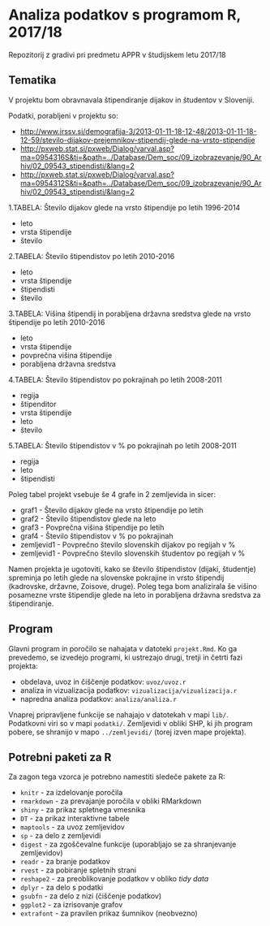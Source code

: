 # Analiza podatkov s programom R, 2017/18

Repozitorij z gradivi pri predmetu APPR v študijskem letu 2017/18

## Tematika

V projektu bom obravnavala štipendiranje dijakov in študentov v Sloveniji.

Podatki, porabljeni v projektu so:
* http://www.irssv.si/demografija-3/2013-01-11-18-12-48/2013-01-11-18-12-59/stevilo-dijakov-prejemnikov-stipendij-glede-na-vrsto-stipendije
*  http://pxweb.stat.si/pxweb/Dialog/varval.asp?ma=0954316S&ti=&path=../Database/Dem_soc/09_izobrazevanje/90_Arhiv/02_09543_stipendisti/&lang=2
* http://pxweb.stat.si/pxweb/Dialog/varval.asp?ma=0954312S&ti=&path=../Database/Dem_soc/09_izobrazevanje/90_Arhiv/02_09543_stipendisti/&lang=2


1.TABELA: Število dijakov glede na vrsto štipendije po letih 1996-2014
- leto
- vrsta štipendije
- število

2.TABELA: Število štipendistov po letih 2010-2016
- leto
- vrsta štipendije
- štipendisti
- število

3.TABELA: Višina štipendij in porabljena državna sredstva glede na vrsto štipendije po letih 2010-2016
- leto
- vrsta štipendije
- povprečna višina štipendije
- porabljena državna sredstva

4.TABELA: Število štipendistov po pokrajinah po letih 2008-2011
- regija
- štipenditor
- vrsta štipendije
- leto
- število

5.TABELA: Število štipendistov v % po pokrajinah po letih 2008-2011
- regija
- leto
- štipendisti

Poleg tabel projekt vsebuje še 4 grafe in 2 zemljevida in sicer:
- graf1 - Število dijakov glede na vrsto štipendije po letih
- graf2 - Število štipendistov glede na leto
- graf3 - Povprečna višina štipendije po letih
- graf4 - Število štipendistov v % po pokrajinah
- zemljevid1 - Povprečno število slovenskih dijakov po regijah v %
- zemljevid1 - Povprečno število slovenskih študentov po regijah v %

Namen projekta je ugotoviti, kako se število štipendistov (dijaki, študentje) spreminja po letih glede na slovenske pokrajine in vrsto štipendij (kadrovske, državne, Zoisove, druge).
Poleg tega bom analizirala še višino posamezne vrste štipendije glede na leto in porabljena državna sredstva za štipendiranje.

## Program

Glavni program in poročilo se nahajata v datoteki `projekt.Rmd`. Ko ga prevedemo,
se izvedejo programi, ki ustrezajo drugi, tretji in četrti fazi projekta:

* obdelava, uvoz in čiščenje podatkov: `uvoz/uvoz.r`
* analiza in vizualizacija podatkov: `vizualizacija/vizualizacija.r`
* napredna analiza podatkov: `analiza/analiza.r`

Vnaprej pripravljene funkcije se nahajajo v datotekah v mapi `lib/`. Podatkovni
viri so v mapi `podatki/`. Zemljevidi v obliki SHP, ki jih program pobere, se
shranijo v mapo `../zemljevidi/` (torej izven mape projekta).

## Potrebni paketi za R

Za zagon tega vzorca je potrebno namestiti sledeče pakete za R:

* `knitr` - za izdelovanje poročila
* `rmarkdown` - za prevajanje poročila v obliki RMarkdown
* `shiny` - za prikaz spletnega vmesnika
* `DT` - za prikaz interaktivne tabele
* `maptools` - za uvoz zemljevidov
* `sp` - za delo z zemljevidi
* `digest` - za zgoščevalne funkcije (uporabljajo se za shranjevanje zemljevidov)
* `readr` - za branje podatkov
* `rvest` - za pobiranje spletnih strani
* `reshape2` - za preoblikovanje podatkov v obliko *tidy data*
* `dplyr` - za delo s podatki
* `gsubfn` - za delo z nizi (čiščenje podatkov)
* `ggplot2` - za izrisovanje grafov
* `extrafont` - za pravilen prikaz šumnikov (neobvezno)

